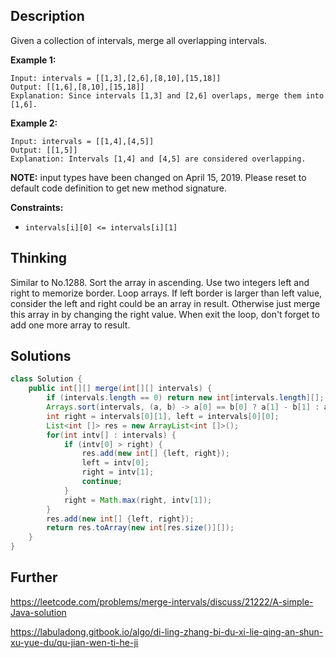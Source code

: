 ## Description

Given a collection of intervals, merge all overlapping intervals.

**Example 1:**

```
Input: intervals = [[1,3],[2,6],[8,10],[15,18]]
Output: [[1,6],[8,10],[15,18]]
Explanation: Since intervals [1,3] and [2,6] overlaps, merge them into [1,6].
```

**Example 2:**

```
Input: intervals = [[1,4],[4,5]]
Output: [[1,5]]
Explanation: Intervals [1,4] and [4,5] are considered overlapping.
```

**NOTE:** input types have been changed on April 15, 2019. Please reset to default code definition to get new method signature.

 

**Constraints:**

- `intervals[i][0] <= intervals[i][1]`

## Thinking

Similar to No.1288. Sort the array in ascending. Use two integers left and right to memorize border. Loop arrays. If left border is larger than left value, consider the left and right could be an array in result. Otherwise just merge this array in by changing the right value. When exit the loop, don't forget to add one more array to result.

## Solutions

~~~java
class Solution {
    public int[][] merge(int[][] intervals) {
        if (intervals.length == 0) return new int[intervals.length][];
        Arrays.sort(intervals, (a, b) -> a[0] == b[0] ? a[1] - b[1] : a[0] - b[0]);
        int right = intervals[0][1], left = intervals[0][0];
        List<int []> res = new ArrayList<int []>();
        for(int intv[] : intervals) {
            if (intv[0] > right) {
                res.add(new int[] {left, right});
                left = intv[0];
                right = intv[1];
                continue;
            }
            right = Math.max(right, intv[1]);
        }
        res.add(new int[] {left, right});
        return res.toArray(new int[res.size()][]);
    }
}
~~~



## Further

https://leetcode.com/problems/merge-intervals/discuss/21222/A-simple-Java-solution

https://labuladong.gitbook.io/algo/di-ling-zhang-bi-du-xi-lie-qing-an-shun-xu-yue-du/qu-jian-wen-ti-he-ji